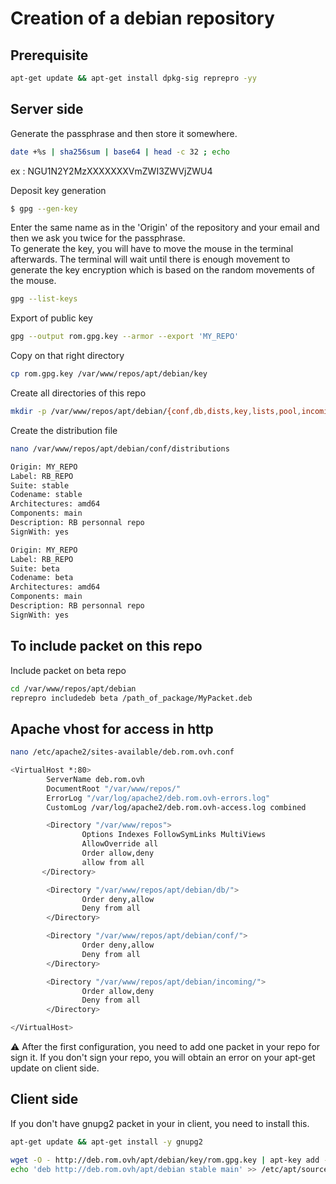 # Creation of a debian repository

## Prerequisite

```bash
apt-get update && apt-get install dpkg-sig reprepro -yy
```

## Server side

Generate the passphrase and then store it somewhere.

```bash
date +%s | sha256sum | base64 | head -c 32 ; echo
```
ex : NGU1N2Y2MzXXXXXXXVmZWI3ZWVjZWU4   

Deposit key generation

```bash
$ gpg --gen-key
```

Enter the same name as in the 'Origin' of the repository and your email and then we ask you twice for the passphrase.   
To generate the key, you will have to move the mouse in the terminal afterwards. The terminal will wait until there is enough movement to generate the key encryption which is based on the random movements of the mouse.

```bash
gpg --list-keys
```
Export of public key   
```bash
gpg --output rom.gpg.key --armor --export 'MY_REPO'
```
Copy on that right directory
```bash
cp rom.gpg.key /var/www/repos/apt/debian/key
```
Create all directories of this repo
```bash
mkdir -p /var/www/repos/apt/debian/{conf,db,dists,key,lists,pool,incoming}
```

Create the distribution file
```bash
nano /var/www/repos/apt/debian/conf/distributions
```
```bash
Origin: MY_REPO
Label: RB_REPO
Suite: stable
Codename: stable
Architectures: amd64
Components: main
Description: RB personnal repo
SignWith: yes

Origin: MY_REPO
Label: RB_REPO
Suite: beta
Codename: beta
Architectures: amd64
Components: main
Description: RB personnal repo
SignWith: yes
```

## To include packet on this repo
Include packet on beta repo
```bash
cd /var/www/repos/apt/debian
reprepro includedeb beta /path_of_package/MyPacket.deb
```

## Apache vhost for access in http

```bash
nano /etc/apache2/sites-available/deb.rom.ovh.conf
```
```bash
<VirtualHost *:80>
        ServerName deb.rom.ovh
        DocumentRoot "/var/www/repos/"
        ErrorLog "/var/log/apache2/deb.rom.ovh-errors.log"
        CustomLog /var/log/apache2/deb.rom.ovh-access.log combined

        <Directory "/var/www/repos">
                Options Indexes FollowSymLinks MultiViews
                AllowOverride all
                Order allow,deny
                allow from all
       </Directory>

        <Directory "/var/www/repos/apt/debian/db/">
                Order deny,allow
                Deny from all
        </Directory>

        <Directory "/var/www/repos/apt/debian/conf/">
                Order deny,allow
                Deny from all
        </Directory>

        <Directory "/var/www/repos/apt/debian/incoming/">
                Order allow,deny
                Deny from all
        </Directory>

</VirtualHost>
```
:warning: After the first configuration, you need to add one packet in your repo for sign it. If you don't sign your repo, you will obtain an error on your apt-get update on client side.   

## Client side

If you don't have gnupg2 packet in your in client, you need to install this.

```bash
apt-get update && apt-get install -y gnupg2
```
```bash
wget -O - http://deb.rom.ovh/apt/debian/key/rom.gpg.key | apt-key add -
echo 'deb http://deb.rom.ovh/apt/debian stable main' >> /etc/apt/sources.list.d/rom.list
```
